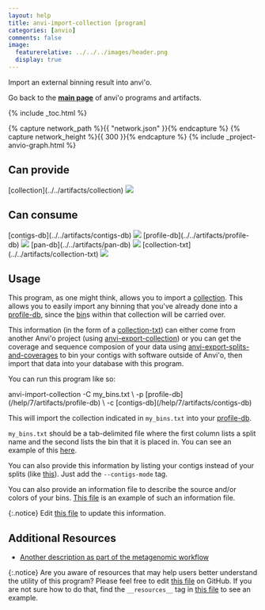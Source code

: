 ```yaml
---
layout: help
title: anvi-import-collection [program]
categories: [anvio]
comments: false
image:
  featurerelative: ../../../images/header.png
  display: true
---
```


Import an external binning result into anvi&#x27;o.

Go back to the **[main page](../../)** of anvi'o programs and artifacts.


{% include _toc.html %}
<div id="svg" class="subnetwork"></div>
{% capture network_path %}{{ "network.json" }}{% endcapture %}
{% capture network_height %}{{ 300 }}{% endcapture %}
{% include _project-anvio-graph.html %}


## Can provide

<p style="text-align: left" markdown="1"><span class="artifact-p">[collection](../../artifacts/collection) <img src="../../images/icons/COLLECTION.png" class="artifact-icon-mini" /></span></p>

## Can consume

<p style="text-align: left" markdown="1"><span class="artifact-r">[contigs-db](../../artifacts/contigs-db) <img src="../../images/icons/DB.png" class="artifact-icon-mini" /></span> <span class="artifact-r">[profile-db](../../artifacts/profile-db) <img src="../../images/icons/DB.png" class="artifact-icon-mini" /></span> <span class="artifact-r">[pan-db](../../artifacts/pan-db) <img src="../../images/icons/DB.png" class="artifact-icon-mini" /></span> <span class="artifact-r">[collection-txt](../../artifacts/collection-txt) <img src="../../images/icons/TXT.png" class="artifact-icon-mini" /></span></p>

## Usage


This program, as one might think, allows you to import a <span class="artifact-n">[collection](/help/7/artifacts/collection)</span>. This allows you to easily import any binning that you've already done into a <span class="artifact-n">[profile-db](/help/7/artifacts/profile-db)</span>, since the <span class="artifact-n">[bin](/help/7/artifacts/bin)</span>s within that collection will be carried over. 

This information (in the form of a <span class="artifact-n">[collection-txt](/help/7/artifacts/collection-txt)</span>) can either come from another Anvi'o project (using <span class="artifact-n">[anvi-export-collection](/help/7/programs/anvi-export-collection)</span>) or you can get the coverage and sequence composion of your data using <span class="artifact-n">[anvi-export-splits-and-coverages](/help/7/programs/anvi-export-splits-and-coverages)</span> to bin your contigs with software outside of Anvi'o, then import that data into your database with this program. 

You can run this program like so: 

<div class="codeblock" markdown="1">
anvi&#45;import&#45;collection &#45;C my_bins.txt \
                        &#45;p <span class="artifact&#45;n">[profile&#45;db](/help/7/artifacts/profile&#45;db)</span> \
                        &#45;c <span class="artifact&#45;n">[contigs&#45;db](/help/7/artifacts/contigs&#45;db)</span> 
</div>

This will import the collection indicated in `my_bins.txt` into your <span class="artifact-n">[profile-db](/help/7/artifacts/profile-db)</span>. 

`my_bins.txt` should be a tab-delimited file where the first column lists a split name and the second lists the bin that it is placed in. You can see an example of this [here](https://github.com/merenlab/anvio/blob/master/anvio/tests/sandbox/example_files_for_external_binning_results/external_binning_of_splits.txt). 

You can also provide this information by listing your contigs instead of your splits (like [this](https://github.com/merenlab/anvio/blob/master/anvio/tests/sandbox/example_files_for_external_binning_results/external_binning_of_contigs.txt)). Just add the `--contigs-mode` tag. 

You can also provide an information file to describe the source and/or colors of your bins. [This file](https://github.com/merenlab/anvio/blob/master/anvio/tests/sandbox/example_files_for_external_binning_results/example_bins_info_file.txt) is an example of such an information file. 




{:.notice}
Edit [this file](https://github.com/merenlab/anvio/tree/master/anvio/docs/programs/anvi-import-collection.md) to update this information.


## Additional Resources


* [Another description as part of the metagenomic workflow](http://merenlab.org/2016/06/22/anvio-tutorial-v2/#anvi-import-collection)


{:.notice}
Are you aware of resources that may help users better understand the utility of this program? Please feel free to edit [this file](https://github.com/merenlab/anvio/tree/master/bin/anvi-import-collection) on GitHub. If you are not sure how to do that, find the `__resources__` tag in [this file](https://github.com/merenlab/anvio/blob/master/bin/anvi-interactive) to see an example.
